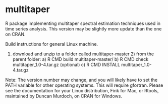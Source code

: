 multitaper
==========

R package implementing multitaper spectral estimation techniques used in time series analysis.
This version may be slightly more update than the one on CRAN.

Build instructions for general Linux machine.

1) download and unzip to a folder called multitaper-master 2) from the parent folder: a) R CMD build multitaper-master/ b) R CMD check multitaper_1.0-4.tar.gz (optional) c) R CMD INSTALL multitaper_1.0-4.tar.gz 

Note: The version number may change, and you will likely have to set the PATH variable for other operating systems. This will require gfortran. Please see the documentation for your Linux distribution, Fink for Mac, or Rtools, maintained by Duncan Murdoch, on CRAN for Windows.

